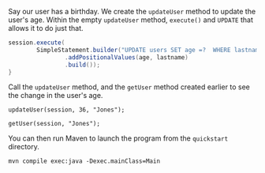 Say our user has a birthday. We create the `updateUser` method to update the user's age. Within the empty `updateUser` method, `execute()` and `UPDATE` that allows it to do just that.

```java
session.execute(
        SimpleStatement.builder("UPDATE users SET age =?  WHERE lastname =? ")
                .addPositionalValues(age, lastname)
                .build());
}
```

Call the `updateUser` method, and the `getUser` method created earlier to see the change in the user's age.

```
updateUser(session, 36, "Jones");

getUser(session, "Jones");
```

You can then run Maven to launch the program from the `quickstart` directory.

`mvn compile exec:java -Dexec.mainClass=Main`  
